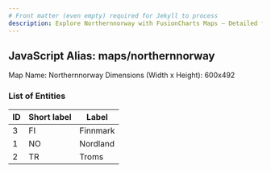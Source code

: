 ```yaml
---
# Front matter (even empty) required for Jekyll to process
description: Explore Northernnorway with FusionCharts Maps – Detailed features for seamless integration. Try now & enhance your data visualization today! 
---
```


## JavaScript Alias: maps/northernnorway

Map Name: Northernnorway
Dimensions (Width x Height): 600x492





### List of Entities

ID | Short label | Label
---|---|---|
3|FI|Finnmark
1|NO|Nordland
2|TR|Troms

